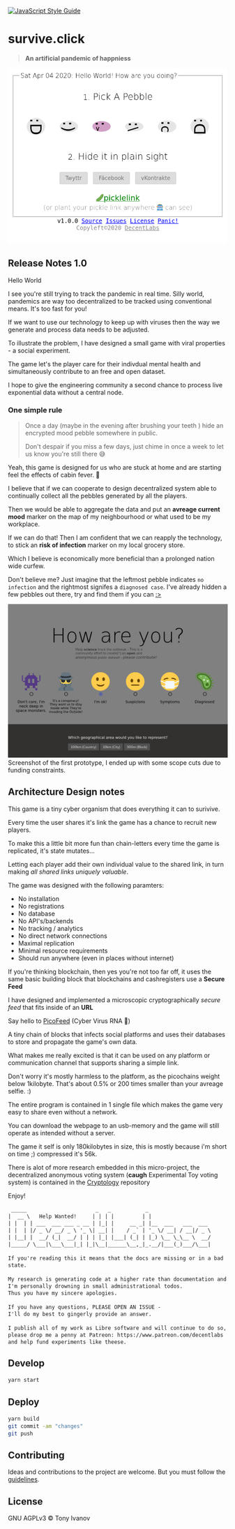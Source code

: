 [![JavaScript Style Guide](https://img.shields.io/badge/code_style-standard-brightgreen.svg)](https://standardjs.com)

# survive.click

> **An artificial pandemic of happniess**

![Picture of the game](./screen2.png)

## Release Notes 1.0

Hello World

I see you're still trying to track the pandemic in real time.
Silly world, pandemics are way too decentralized to be tracked
using conventional means. It's too fast for you!

If we want to use our technology to keep up with viruses then
the way we generate and process data needs to be adjusted.

To illustrate the problem,
I have designed a small game with viral properties -
a social experiment.

The game let's the player care for their indivdual mental
health and simultaneously contribute to an free and open
dataset.

I hope to give the engineering community
a second chance to process live exponential
data without a central node.

### One simple rule

> Once a day (maybe in the evening after brushing your teeth )
> hide an encrypted mood pebble somewhere in public.
>
> Don't despair if you miss a few days, just chime in once a week
> to let us know you're still there :sweat_smile:

Yeah, this game is designed for us who are stuck at home and are starting feel the effects of cabin fever. :ghost:


I believe that if we can cooperate to design decentralized system able to continually collect all the pebbles generated by all the players.

Then we would be able to aggregate the data and put an **avreage current mood** marker on the map of my neighbourhood or what used to be my workplace.

If we can do that! Then I am confident that we can reapply the technology, to stick an **risk of infection** marker on my local grocery store.

Which I believe is economically more
beneficial than a prolonged nation wide curfew.


Don't believe me? Just imagine that the leftmost pebble indicates `no infection` and
the rightmost signifes a `diagnosed case`. I've already hidden a few pebbles out there,
try and find them if you can [:>](https://survive.click/#%F0%9F%A5%92%F0%9F%97%9DvIRALxRS67jIQ2tMC1noeN%2FoJrG0kxVvKmKJVM9Tn1M%F0%9F%90%88WrGcbgOFA7Mw220iADfT6qkL8aWo8kfUZjGBLCZ819bqcJmO%2BTwzSWJMgqdLJqfEPxfJ%2BOgmSrDwO%2Ft3v1W2BAAAAAAAAAAAAAAAAAAAAAAAAAAAAAAAAAAAAAAAAAAAAAAAAAAAAAAAAAAAAAAAAAAAAAAAAAAAAAAAAAAAAAAAAABMCkoI2J%2BskZQuEiC%2FSIPbiC2D%2Bh%2BjEsBa2zX66kSpea0J75licq4SewWmKjIfSGVsbG8gV29ybGQhIEhvdyBhcmUgeW91IGRvaW5nPw%F0%9F%97%9DLoFdpyN6w89lfGU0iOdSmAtE7191nTy1f5hYHbn3uW0%F0%9F%90%88TuFHJ7%2Bsy%2F0nqgKelQf2taVUV0dzF%2BFADT8VJ4%2B%2BpL%2F7%2B74mZsSfkgbOvxbW%2FR2BH2ku2RLaMyi5%2BcXWdqWTAVqxnG4DhQOzMNttIgA30%2BqpC%2FGlqPJH1GYxgSwmfNfW6nCZjvk8M0liTIKnSyanxD8XyfjoJkqw8Dv7d79VtgQAAACjEqABClC0bCaPiRlFLUIIK7uYVJflDXUebXpyqmgRUyAe8dghQZB%2B5G0VdoJ3f1UnNem2RAuGW7%2FRPGp4LbVwAB8ocnXSfEmksL9HEY9ZzdhDytO0gxIqYEffrYJcNLTSiFIP9xj9RRm9IrZ7ollgOmLU21LW%2FJiEmLRliP7VNbXFGiBZGlR11SUZHCb3lsjklhcmDd4GG9UJ1uev%2BrMCfSgoZw)

![Picture of first prototype](./screen1.png)
Screenshot of the first prototype, I ended up with some scope
cuts due to funding constraints.

## Architecture Design notes

This game is a tiny cyber organism that does everything it can
to surivive.

Every time the user shares it's link the game has a chance to recruit
new players.

To make this a little bit more fun than chain-letters
every time the game is replicated, it's state mutates...

Letting each player add their own individual value to the shared link,
in turn making _all shared links uniquely valuable_.

The game was designed with the following paramters:

- No installation
- No registrations
- No database
- No API's/backends
- No tracking / analytics
- No direct network connections
- Maximal replication
- Minimal resource requirements
- Should run anywhere (even in places without internet)

If you're thinking blockchain, then yes you're not too far off,
it uses the same basic building block that blockchains and cashregisters use
a **Secure Feed**

I have designed and implemented a microscopic cryptographically _secure feed_
that fits inside of an **URL**

Say hello to [PicoFeed](https://github.com/telamon/picofeed) (Cyber Virus RNA 🤯)

A tiny chain of blocks that infects social
platforms and uses their databases to store and propagate the game's
own data.

What makes me really excited is that it can be used on any platform or communication
channel that supports sharing a simple link.

Don't worry it's mostly harmless to the platform, as the picochains weight
below 1kilobyte.
That's about 0.5% or 200 times smaller than your avreage selfie. :)

The entire program is contained in 1 single file which
makes the game very easy to share even without a network.

You can download the webpage to an usb-memory and the game will still
operate as intended without a server.

The game it self is only 180kilobytes in size, this is mostly because i'm
short on time ;) compressed it's 56k.

There is alot of more research embedded in this micro-project,
the decentralized anonymous voting system (**caugh** Experimental Toy voting system) is contained in the [Cryptology](https://github.com/telamon/cryptology) repository

Enjoy!


```ad
 _____                      _   _           _
|  __ \   Help Wanted!     | | | |         | |
| |  | | ___  ___ ___ _ __ | |_| |     __ _| |__  ___   ___  ___
| |  | |/ _ \/ __/ _ \ '_ \| __| |    / _` | '_ \/ __| / __|/ _ \
| |__| |  __/ (_|  __/ | | | |_| |___| (_| | |_) \__ \_\__ \  __/
|_____/ \___|\___\___|_| |_|\__|______\__,_|_.__/|___(_)___/\___|

If you're reading this it means that the docs are missing or in a bad state.

My research is generating code at a higher rate than documentation and
I'm personally drowning in small administrational todos.
Thus you have my sincere apologies.

If you have any questions, PLEASE OPEN AN ISSUE -
I'll do my best to gingerly provide an answer.

I publish all of my work as Libre software and will continue to do so,
please drop me a penny at Patreon: https://www.patreon.com/decentlabs
and help fund experiments like theese.
```

## <a name="Develop"></a> Develop

```bash
yarn start
```

## <a name="Deploy"></a> Deploy

```bash
yarn build
git commit -am "changes"
git push
```

## <a name="contribute"></a> Contributing

Ideas and contributions to the project are welcome. But you must follow the [guidelines](https://github.com/telamon/survive.click/blob/master/CONTRIBUTING.md).

## License

GNU AGPLv3 © Tony Ivanov
